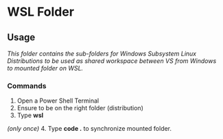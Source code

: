 # WSL Folder

## Usage

_This folder contains the sub-folders for Windows Subsystem Linux Distributions_
_to be used as shared workspace between VS from Windows to mounted folder on WSL._ 

### Commands
1. Open a Power Shell Terminal
2. Ensure to be on the right folder (distribution)
3. Type __wsl__

_(only once)_
4. Type __code .__ to synchronize mounted folder.